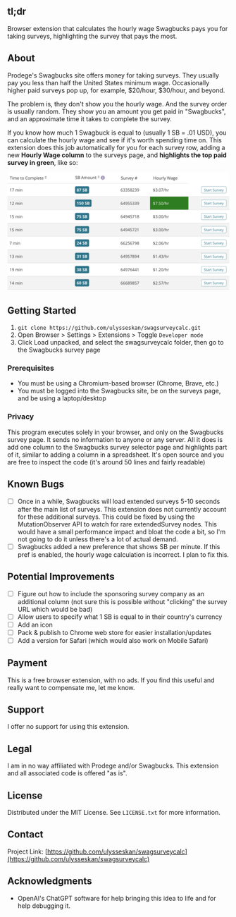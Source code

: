<!-- ABOUT THE PROJECT -->
## tl;dr
Browser extension that calculates the hourly wage Swagbucks pays you for taking surveys,
highlighting the survey that pays the most.

## About

Prodege's Swagbucks site offers money for taking surveys.  They usually pay you less than half the United States
minimum wage.  Occasionally higher paid surveys pop up, for example, $20/hour,
$30/hour, and beyond.

The problem is, they don't show you the hourly wage.  And the survey order is usually random.  They
show you an amount you get paid in "Swagbucks", and an approximate time it takes to complete the
survey.

If you know how much 1 Swagbuck is equal to (usually 1 SB = .01 USD), you can calculate the hourly
wage and see if it's worth spending time on.  This extension does this job automatically for you for each
survey row, adding a new **Hourly Wage column** to the surveys page, and **highlights the top paid survey
in green**, like so:

<img src="https://github.com/ulysseskan/swagsurveycalc/blob/main/swagsurvey-extension-screenshot.png">

<!-- GETTING STARTED -->
## Getting Started

1. ```git clone https://github.com/ulysseskan/swagsurveycalc.git```
2. Open Browser > Settings > Extensions > Toggle `Developer mode`
3. Click Load unpacked, and select the swagsurveycalc folder, then go to the Swagbucks survey page

### Prerequisites

* You must be using a Chromium-based browser (Chrome, Brave, etc.)
* You must be logged into the Swagbucks site, be on the surveys page, and be using a laptop/desktop

### Privacy

This program executes solely in your browser, and only on the Swagbucks survey page.  It sends no
information to anyone or any server.  All it does is add one column to the Swagbucks survey selector
page and highlights part of it, similar to adding a column in a spreadsheet.  It's open source and
you are free to inspect the code (it's around 50 lines and fairly readable)

## Known Bugs

- [ ] Once in a while, Swagbucks will load extended surveys 5-10 seconds after the main list of
surveys.  This extension does not currently account for these additional surveys.  This could
be fixed by using the MutationObserver API to watch for rare extendedSurvey nodes.  This would
have a small performance impact and bloat the code a bit, so I'm not going to do it unless
there's a lot of actual demand.
- [ ] Swagbucks added a new preference that shows SB per minute.  If this pref is enabled,
the hourly wage calculation is incorrect.  I plan to fix this.

## Potential Improvements

- [ ] Figure out how to include the sponsoring survey company as an additional column (not sure this
  is possible without "clicking" the survey URL which would be bad)
- [ ] Allow users to specify what 1 SB is equal to in their country's currency
- [ ] Add an icon
- [ ] Pack & publish to Chrome web store for easier installation/updates
- [ ] Add a version for Safari (which would also work on Mobile Safari)

## Payment

This is a free browser extension, with no ads.  If you find this useful and really want to
compensate me, let me know.

## Support

I offer no support for using this extension.

## Legal

I am in no way affiliated with Prodege and/or Swagbucks.  This extension and all associated code
is offered "as is".

## License

Distributed under the MIT License. See `LICENSE.txt` for more information.

## Contact

Project Link: [https://github.com/ulysseskan/swagsurveycalc](https://github.com/ulysseskan/swagsurveycalc)

## Acknowledgments

* OpenAI's ChatGPT software for help bringing this idea to life and for help debugging it.
